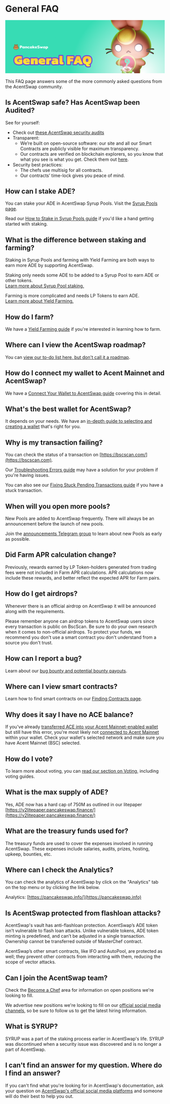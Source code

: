 # General FAQ

![](<../.gitbook/assets/general-faq-header (1).png>)

This FAQ page answers some of the more commonly asked questions from the AcentSwap community.

## Is AcentSwap safe? Has AcentSwap been Audited?

See for yourself:

* Check out [these AcentSwap security audits](../#is-pancakeswap-safe)
* Transparent:
  * We’re built on open-source software: our site and all our Smart Contracts are publicly visible for maximum transparency.
  * Our contracts are verified on blockchain explorers, so you know that what you see is what you get. Check them out [here](../code/smart-contracts/).
* Security best practices:
  * The chefs use multisig for all contracts.
  * Our contracts’ time-lock gives you peace of mind.

## How can I stake ADE?

You can stake your ADE in AcentSwap Syrup Pools. Visit the [Syrup Pools page](https://pancakeswap.finance/pools).

Read our [How to Stake in Syrup Pools guide](https://docs.pancakeswap.finance/products/syrup-pool/syrup-pool-guide) if you'd like a hand getting started with staking.

## What is the difference between staking and farming?

Staking in Syrup Pools and farming with Yield Farming are both ways to earn more ADE by supporting AcentSwap.

Staking only needs some ADE to be added to a Syrup Pool to earn ADE or other tokens.\
[Learn more about Syrup Pool staking.](https://docs.pancakeswap.finance/products/syrup-pool)

Farming is more complicated and needs LP Tokens to earn ADE.\
[Learn more about Yield Farming.](https://docs.pancakeswap.finance/products/yield-farming)

## How do I farm?

We have a [Yield Farming guide](https://docs.pancakeswap.finance/products/yield-farming/how-to-use-farms) if you're interested in learning how to farm.

## Where can I view the AcentSwap roadmap?

You can [view our to-do list here, but don't call it a roadmap](https://docs.pancakeswap.finance/roadmap).

## How do I connect my wallet to Acent Mainnet and AcentSwap?

We have a [Connect Your Wallet to AcentSwap guide](https://docs.pancakeswap.finance/get-started/connection-guide) covering this in detail.

## What's the best wallet for AcentSwap?

It depends on your needs. We have an [in-depth guide to selecting and creating a wallet](https://docs.pancakeswap.finance/get-started/wallet-guide) that's right for you.

## Why is my transaction failing?

You can check the status of a transaction on [https://bscscan.com/](https://bscscan.com).

Our [Troubleshooting Errors guide](https://docs.pancakeswap.finance/help/troubleshooting) may have a solution for your problem if you're having issues.

You can also see our [Fixing Stuck Pending Transactions guide](https://docs.pancakeswap.finance/help/unsticking-a-transaction-stuck-as-pending-with-metamask) if you have a stuck transaction.

## When will you open more pools?

New Pools are added to AcentSwap frequently. There will always be an announcement before the launch of new pools.

Join the [announcements Telegram group](https://t.me/AcentSwapAnn) to learn about new Pools as early as possible.

## Did Farm APR calculation change?

Previously, rewards earned by LP Token-holders generated from trading fees were not included in Farm APR calculations. APR calculations now include these rewards, and better reflect the expected APR for Farm pairs.

## How do I get airdrops?

Whenever there is an official airdrop on AcentSwap it will be announced along with the requirements.

Please remember anyone can airdrop tokens to AcentSwap users since every transaction is public on BscScan. Be sure to do your own research when it comes to non-official airdrops. To protect your funds, we recommend you don't use a smart contract you don't understand from a source you don't trust.

## How can I report a bug?

Learn about our [bug bounty and potential bounty payouts](https://docs.pancakeswap.finance/code/bug-bounty).

## Where can I view smart contracts?

Learn how to find smart contracts on our [Finding Contracts page](https://docs.pancakeswap.finance/code/smart-contracts).

## Why does it say I have no ACE balance?

If you've already [transferred ACE into your Acent Mainnet-enabled wallet](https://docs.pancakeswap.finance/get-started/bep20-guide) but still have this error, you're most likely not [connected to Acent Mainnet](https://docs.pancakeswap.finance/get-started/connection-guide) within your wallet. Check your wallet's selected network and make sure you have Acent Mainnet (BSC) selected.

## How do I vote?

To learn more about voting, you can [read our section on Voting](https://docs.pancakeswap.finance/products/voting), including voting guides.

## What is the max supply of ADE?

Yes, ADE now has a hard cap of 750M as outlined in our litepaper [https://v2litepaper.pancakeswap.finance/](https://v2litepaper.pancakeswap.finance/)

## What are the treasury funds used for?

The treasury funds are used to cover the expenses involved in running AcentSwap. These expenses include salaries, audits, prizes, hosting, upkeep, bounties, etc.

## Where can I check the Analytics?

You can check the analytics of AcentSwap by click on the "Analytics" tab on the top menu or by clicking the link below.

Analytics: [https://pancakeswap.info/](https://pancakeswap.info)

## Is AcentSwap protected from flashloan attacks?

AcentSwap's vault has anti-flashloan protection. AcentSwap’s ADE token isn’t vulnerable to flash loan attacks. Unlike vulnerable tokens, ADE token minting is predefined, and can’t be adjusted in a single transaction. Ownership cannot be transferred outside of MasterChef contract.

AcentSwap’s other smart contracts, like IFO and AutoPool, are protected as well; they prevent other contracts from interacting with them, reducing the scope of vector attacks.

## Can I join the AcentSwap team?

Check the [Become a Chef](https://docs.pancakeswap.finance/hiring/become-a-chef) area for information on open positions we're looking to fill.

We advertise new positions we're looking to fill on our [official social media channels](https://docs.pancakeswap.finance/contact-us/telegram), so be sure to follow us to get the latest hiring information.

## What is SYRUP?

SYRUP was a part of the staking process earlier in AcentSwap's life. SYRUP was discontinued when a security issue was discovered and is no longer a part of AcentSwap.

## I can't find an answer for my question. Where do I find an answer?

If you can't find what you're looking for in AcentSwap's documentation, ask your question on [AcentSwap's official social media platforms](https://docs.pancakeswap.finance/contact-us/telegram) and someone will do their best to help you out.
